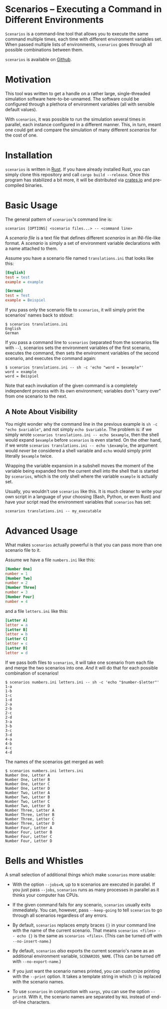# Scenarios – Executing a Command in Different Environments

`Scenarios` is a command-line tool that allows you to execute the same command multiple times, each
time with different environment variables set. When passed multiple lists of environments,
`scenarios` goes through all possible combinations between them.

`scenarios` is available on [Github][].

[Github]: https://github.com/troiganto/scenarios

# Motivation

This tool was written to get a handle on a rather large, single-threaded simulation software
here-to-be-unnamed. The software could be configured through a plethora of environment variables
(all with sensible default values).

With `scenarios`, it was possible to run the simulation several times in parallel, each instance
configured in a different manner. This, in turn, meant one could get and compare the simulation of
many different *scenarios* for the cost of one.

# Installation

`scenarios` is written in [Rust][]. If you have already installed Rust, you can simply clone this
repository and call `cargo build --release`. Once this program has stabilized a bit more, it will
be distributed via [crates.io][] and pre-compiled binaries.

[Rust]: https://rust-lang.org/
[crates.io]: https://crates.io/

# Basic Usage

The general pattern of `scenarios`'s command line is:

```
scenarios [OPTIONS] <scenario files...> -- <command line>
```

A *scenario file* is a text file that defines different *scenarios* in an INI-file-like format. A *scenario* is simply a set of environment variable declarations with a name attached to them.

Assume you have a scenario file named `translations.ini` that looks like this:

```ini
[English]
test = test
example = example

[German]
test = Test
example = Beispiel
```

If you pass only the scenario file to `scenarios`, it will simply print the scenarios' names back
to stdout:

```shell
$ scenarios translations.ini
English
German
```

If you pass a command line to `scenarios` (separated from the scenarios file with `--`), scenarios
sets the environment variables of the first scenario, executes the command, then sets the
environment variables of the second scenario, and executes the command again:

```shell
$ scenarios translations.ini -- sh -c 'echo "word = $example"'
word = example
word = Beispiel
```

Note that each invokation of the given command is a completely independent process with its own environment; variables don't "carry over" from one scenario to the next.

## A Note About Visibility

You might wonder why the command line in the previous example is `sh -c "echo $variable"`, and not
simply `echo $variable`. The problem is: if we simply wrote `scenarios translations.ini -- echo
$example`, then the shell would expand `$example` before `scenarios` is even started. On the other hand, if we wrote `scenarios translations.ini -- echo \$example`, the argument would *never* be considered a shell variable and `echo` would simply print literally `$example` twice.

Wrapping the variable expansion in a subshell moves the moment of the variable being expanded from
the current shell into the shell that is started by `scenarios`, which is the only shell where the
variable `example` is actually set.

Usually, you wouldn't use `scenarios` like this. It is much cleaner to write your own script in a
language of your choosing (Bash, Python, or even Rust) and have your script read the environment
variables that `scenarios` has set:

```shell
scenarios translations.ini -- my_executable
```

# Advanced Usage

What makes `scenarios` actually powerful is that you can pass more than one scenario file to it.

Assume we have a file `numbers.ini` like this:

```ini
[Number One]
number = 1
[Number Two]
number = 2
[Number Three]
number = 3
[Number Four]
number = 4
```

and a file `letters.ini` like this:

```ini
[Letter A]
letter = a
[Letter B]
letter = b
[Letter C]
letter = c
[Letter D]
letter = d
```

If we pass both files to `scenarios`, it will take one scenario from each file and merge the two
scenarios into one. *And* it will do that for each possible combination of scenarios!

```shell
$ scenarios numbers.ini letters.ini -- sh -c 'echo "$number-$letter"'
1-a
1-b
1-c
1-d
2-a
2-b
2-c
2-d
3-a
3-b
3-c
3-d
4-a
4-b
4-c
4-d
```

The names of the scenarios get merged as well:

```shell
$ scenarios numbers.ini letters.ini
Number One, Letter A
Number One, Letter B
Number One, Letter C
Number One, Letter D
Number Two, Letter A
Number Two, Letter B
Number Two, Letter C
Number Two, Letter D
Number Three, Letter A
Number Three, Letter B
Number Three, Letter C
Number Three, Letter D
Number Four, Letter A
Number Four, Letter B
Number Four, Letter C
Number Four, Letter D
```

# Bells and Whistles

A small selection of additional things which make `scenarios` more usable:

- With the option `--jobs=N`, up to `N` scenarios are executed in parallel. If you just pass
  `--jobs`, `scenarios` runs as many processes in parallel as it thinks your computer has CPUs.

- If the given command fails for any scenario, `scenarios` usually exits immediately. You can,
  however, pass `--keep-going` to tell `scenarios` to go through all scenarios regardless of any
  errors.

- By default, `scenarios` replaces empty braces `{}` in your command line with the name of the
  current scenario. That means `scenarios <files> -- echo {}` is the same as `scenarios <files>`.
  (This can be turned off with `--no-insert-name`.)

- By default, `scenarios` *also* exports the current scenario's name as an additional environment
  variable, `SCENARIOS_NAME`. (This can be turned off with `--no-export-name`.)

- If you just want the scenario names printed, you can customize printing with the `--print`
  option. It takes a template string in which `{}` is replaced with the scenario names.

- To use `scenarios` in conjunction with `xargs`, you can use the option `--print0`. With it, the
  scenario names are separated by `NUL` instead of end-of-line characters.
